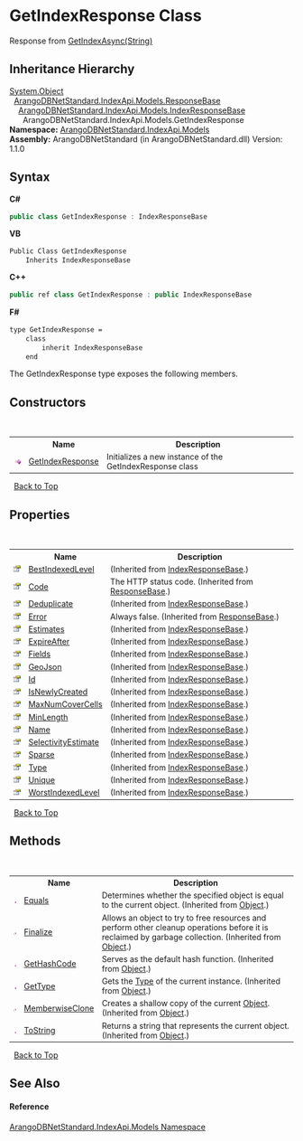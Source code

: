 # GetIndexResponse Class
 

Response from <a href="d1c98450-b916-b0a9-681c-6f2e7dfab7ae">GetIndexAsync(String)</a>


## Inheritance Hierarchy
<a href="https://docs.microsoft.com/dotnet/api/system.object" target="_blank" rel="noopener noreferrer">System.Object</a><br />&nbsp;&nbsp;<a href="888a2abd-72c1-15bd-8ad6-84a39035f6f0">ArangoDBNetStandard.IndexApi.Models.ResponseBase</a><br />&nbsp;&nbsp;&nbsp;&nbsp;<a href="0197f740-7c40-7008-544f-0c999e147387">ArangoDBNetStandard.IndexApi.Models.IndexResponseBase</a><br />&nbsp;&nbsp;&nbsp;&nbsp;&nbsp;&nbsp;ArangoDBNetStandard.IndexApi.Models.GetIndexResponse<br />
**Namespace:**&nbsp;<a href="215740c9-85fc-74fa-998d-14b49b842d56">ArangoDBNetStandard.IndexApi.Models</a><br />**Assembly:**&nbsp;ArangoDBNetStandard (in ArangoDBNetStandard.dll) Version: 1.1.0

## Syntax

**C#**<br />
``` C#
public class GetIndexResponse : IndexResponseBase
```

**VB**<br />
``` VB
Public Class GetIndexResponse
	Inherits IndexResponseBase
```

**C++**<br />
``` C++
public ref class GetIndexResponse : public IndexResponseBase
```

**F#**<br />
``` F#
type GetIndexResponse =  
    class
        inherit IndexResponseBase
    end
```

The GetIndexResponse type exposes the following members.


## Constructors
&nbsp;<table><tr><th></th><th>Name</th><th>Description</th></tr><tr><td>![Public method](media/pubmethod.gif "Public method")</td><td><a href="522054a3-cd7a-13e0-6203-a88b08fed725">GetIndexResponse</a></td><td>
Initializes a new instance of the GetIndexResponse class</td></tr></table>&nbsp;
<a href="#getindexresponse-class">Back to Top</a>

## Properties
&nbsp;<table><tr><th></th><th>Name</th><th>Description</th></tr><tr><td>![Public property](media/pubproperty.gif "Public property")</td><td><a href="045915d0-558a-db82-66fb-db4f68fc45f4">BestIndexedLevel</a></td><td> (Inherited from <a href="0197f740-7c40-7008-544f-0c999e147387">IndexResponseBase</a>.)</td></tr><tr><td>![Public property](media/pubproperty.gif "Public property")</td><td><a href="13caad08-0dab-703a-c6c9-b7d29151a0a6">Code</a></td><td>
The HTTP status code.
 (Inherited from <a href="888a2abd-72c1-15bd-8ad6-84a39035f6f0">ResponseBase</a>.)</td></tr><tr><td>![Public property](media/pubproperty.gif "Public property")</td><td><a href="fa08536a-4407-bbfa-2f68-3f1decf95d53">Deduplicate</a></td><td> (Inherited from <a href="0197f740-7c40-7008-544f-0c999e147387">IndexResponseBase</a>.)</td></tr><tr><td>![Public property](media/pubproperty.gif "Public property")</td><td><a href="0542a12c-6851-a39c-a897-17098a4cc15b">Error</a></td><td>
Always false.
 (Inherited from <a href="888a2abd-72c1-15bd-8ad6-84a39035f6f0">ResponseBase</a>.)</td></tr><tr><td>![Public property](media/pubproperty.gif "Public property")</td><td><a href="2e05bb65-4a35-d1b9-836e-0fc0267b6ba0">Estimates</a></td><td> (Inherited from <a href="0197f740-7c40-7008-544f-0c999e147387">IndexResponseBase</a>.)</td></tr><tr><td>![Public property](media/pubproperty.gif "Public property")</td><td><a href="2c1188f4-84c5-4f23-1684-ab5ed3a20868">ExpireAfter</a></td><td> (Inherited from <a href="0197f740-7c40-7008-544f-0c999e147387">IndexResponseBase</a>.)</td></tr><tr><td>![Public property](media/pubproperty.gif "Public property")</td><td><a href="f3cee44d-cda6-7624-98c1-f6d18dee38e5">Fields</a></td><td> (Inherited from <a href="0197f740-7c40-7008-544f-0c999e147387">IndexResponseBase</a>.)</td></tr><tr><td>![Public property](media/pubproperty.gif "Public property")</td><td><a href="1362a294-eb37-84e9-a1da-060686e4c4bb">GeoJson</a></td><td> (Inherited from <a href="0197f740-7c40-7008-544f-0c999e147387">IndexResponseBase</a>.)</td></tr><tr><td>![Public property](media/pubproperty.gif "Public property")</td><td><a href="8d010619-5a3b-8c41-1651-65332ab64b01">Id</a></td><td> (Inherited from <a href="0197f740-7c40-7008-544f-0c999e147387">IndexResponseBase</a>.)</td></tr><tr><td>![Public property](media/pubproperty.gif "Public property")</td><td><a href="a125bc93-30ce-15b5-10cd-e6f16ab7374f">IsNewlyCreated</a></td><td> (Inherited from <a href="0197f740-7c40-7008-544f-0c999e147387">IndexResponseBase</a>.)</td></tr><tr><td>![Public property](media/pubproperty.gif "Public property")</td><td><a href="0eadb7f5-bbdf-ac63-df9e-404a801dcd70">MaxNumCoverCells</a></td><td> (Inherited from <a href="0197f740-7c40-7008-544f-0c999e147387">IndexResponseBase</a>.)</td></tr><tr><td>![Public property](media/pubproperty.gif "Public property")</td><td><a href="e9db249a-df93-cb2e-e222-7b2f682eb148">MinLength</a></td><td> (Inherited from <a href="0197f740-7c40-7008-544f-0c999e147387">IndexResponseBase</a>.)</td></tr><tr><td>![Public property](media/pubproperty.gif "Public property")</td><td><a href="5482eeb8-cca1-319d-256b-99747a1730d4">Name</a></td><td> (Inherited from <a href="0197f740-7c40-7008-544f-0c999e147387">IndexResponseBase</a>.)</td></tr><tr><td>![Public property](media/pubproperty.gif "Public property")</td><td><a href="e1516f28-a2dc-3524-680f-18997af78d83">SelectivityEstimate</a></td><td> (Inherited from <a href="0197f740-7c40-7008-544f-0c999e147387">IndexResponseBase</a>.)</td></tr><tr><td>![Public property](media/pubproperty.gif "Public property")</td><td><a href="8d861492-bdcf-e2ec-14fa-74bf7daf4fbe">Sparse</a></td><td> (Inherited from <a href="0197f740-7c40-7008-544f-0c999e147387">IndexResponseBase</a>.)</td></tr><tr><td>![Public property](media/pubproperty.gif "Public property")</td><td><a href="232cce40-ac2d-1a56-6a64-ac83d643c024">Type</a></td><td> (Inherited from <a href="0197f740-7c40-7008-544f-0c999e147387">IndexResponseBase</a>.)</td></tr><tr><td>![Public property](media/pubproperty.gif "Public property")</td><td><a href="3db956d4-637c-4149-a82e-9ba5d941ca73">Unique</a></td><td> (Inherited from <a href="0197f740-7c40-7008-544f-0c999e147387">IndexResponseBase</a>.)</td></tr><tr><td>![Public property](media/pubproperty.gif "Public property")</td><td><a href="0c6484ef-47ec-f4e4-cd2b-9b4939ead3f0">WorstIndexedLevel</a></td><td> (Inherited from <a href="0197f740-7c40-7008-544f-0c999e147387">IndexResponseBase</a>.)</td></tr></table>&nbsp;
<a href="#getindexresponse-class">Back to Top</a>

## Methods
&nbsp;<table><tr><th></th><th>Name</th><th>Description</th></tr><tr><td>![Public method](media/pubmethod.gif "Public method")</td><td><a href="https://docs.microsoft.com/dotnet/api/system.object.equals#system-object-equals(system-object)" target="_blank" rel="noopener noreferrer">Equals</a></td><td>
Determines whether the specified object is equal to the current object.
 (Inherited from <a href="https://docs.microsoft.com/dotnet/api/system.object" target="_blank" rel="noopener noreferrer">Object</a>.)</td></tr><tr><td>![Protected method](media/protmethod.gif "Protected method")</td><td><a href="https://docs.microsoft.com/dotnet/api/system.object.finalize#system-object-finalize" target="_blank" rel="noopener noreferrer">Finalize</a></td><td>
Allows an object to try to free resources and perform other cleanup operations before it is reclaimed by garbage collection.
 (Inherited from <a href="https://docs.microsoft.com/dotnet/api/system.object" target="_blank" rel="noopener noreferrer">Object</a>.)</td></tr><tr><td>![Public method](media/pubmethod.gif "Public method")</td><td><a href="https://docs.microsoft.com/dotnet/api/system.object.gethashcode#system-object-gethashcode" target="_blank" rel="noopener noreferrer">GetHashCode</a></td><td>
Serves as the default hash function.
 (Inherited from <a href="https://docs.microsoft.com/dotnet/api/system.object" target="_blank" rel="noopener noreferrer">Object</a>.)</td></tr><tr><td>![Public method](media/pubmethod.gif "Public method")</td><td><a href="https://docs.microsoft.com/dotnet/api/system.object.gettype#system-object-gettype" target="_blank" rel="noopener noreferrer">GetType</a></td><td>
Gets the <a href="https://docs.microsoft.com/dotnet/api/system.type" target="_blank" rel="noopener noreferrer">Type</a> of the current instance.
 (Inherited from <a href="https://docs.microsoft.com/dotnet/api/system.object" target="_blank" rel="noopener noreferrer">Object</a>.)</td></tr><tr><td>![Protected method](media/protmethod.gif "Protected method")</td><td><a href="https://docs.microsoft.com/dotnet/api/system.object.memberwiseclone#system-object-memberwiseclone" target="_blank" rel="noopener noreferrer">MemberwiseClone</a></td><td>
Creates a shallow copy of the current <a href="https://docs.microsoft.com/dotnet/api/system.object" target="_blank" rel="noopener noreferrer">Object</a>.
 (Inherited from <a href="https://docs.microsoft.com/dotnet/api/system.object" target="_blank" rel="noopener noreferrer">Object</a>.)</td></tr><tr><td>![Public method](media/pubmethod.gif "Public method")</td><td><a href="https://docs.microsoft.com/dotnet/api/system.object.tostring#system-object-tostring" target="_blank" rel="noopener noreferrer">ToString</a></td><td>
Returns a string that represents the current object.
 (Inherited from <a href="https://docs.microsoft.com/dotnet/api/system.object" target="_blank" rel="noopener noreferrer">Object</a>.)</td></tr></table>&nbsp;
<a href="#getindexresponse-class">Back to Top</a>

## See Also


#### Reference
<a href="215740c9-85fc-74fa-998d-14b49b842d56">ArangoDBNetStandard.IndexApi.Models Namespace</a><br />